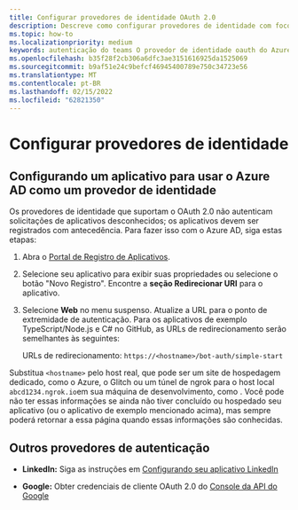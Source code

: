 ```yaml
---
title: Configurar provedores de identidade OAuth 2.0
description: Descreve como configurar provedores de identidade com foco no Microsoft Azure Active Directory (Azure AD)
ms.topic: how-to
ms.localizationpriority: medium
keywords: autenticação do teams O provedor de identidade oauth do Azure AD
ms.openlocfilehash: b35f28f2cb306a6dfc3ae3151616925da1525069
ms.sourcegitcommit: b9af51e24c9befcf46945400789e750c34723e56
ms.translationtype: MT
ms.contentlocale: pt-BR
ms.lasthandoff: 02/15/2022
ms.locfileid: "62821350"
---
```

# <a name="configure-identity-providers"></a>Configurar provedores de identidade

## <a name="configuring-an-application-to-use-azure-ad-as-an-identity-provider"></a>Configurando um aplicativo para usar o Azure AD como um provedor de identidade

Os provedores de identidade que suportam o OAuth 2.0 não autenticam solicitações de aplicativos desconhecidos; os aplicativos devem ser registrados com antecedência. Para fazer isso com o Azure AD, siga estas etapas:

1. Abra o [Portal de Registro de Aplicativos](https://ms.portal.azure.com/#blade/Microsoft_AAD_RegisteredApps/ApplicationsListBlade).

2. Selecione seu aplicativo para exibir suas propriedades ou selecione o botão "Novo Registro". Encontre a **seção Redirecionar URI** para o aplicativo.

3. Selecione **Web** no menu suspenso. Atualize a URL para o ponto de extremidade de autenticação. Para os aplicativos de exemplo TypeScript/Node.js e C# no GitHub, as URLs de redirecionamento serão semelhantes às seguintes:

    URLs de redirecionamento: `https://<hostname>/bot-auth/simple-start`

Substitua `<hostname>` pelo host real, que pode ser um site de hospedagem dedicado, como o Azure, o Glitch ou um túnel de ngrok para o host local `abcd1234.ngrok.io`em sua máquina de desenvolvimento, como . Você pode não ter essas informações se ainda não tiver concluído ou hospedado seu aplicativo (ou o aplicativo de exemplo mencionado acima), mas sempre poderá retornar a essa página quando essas informações são conhecidas.

## <a name="other-authentication-providers"></a>Outros provedores de autenticação

* **LinkedIn:** Siga as instruções em [Configurando seu aplicativo LinkedIn](/linkedin/talent/apply-with-linkedin)

* **Google:** Obter credenciais de cliente OAuth 2.0 do [Console da API do Google](https://console.developers.google.com/)

